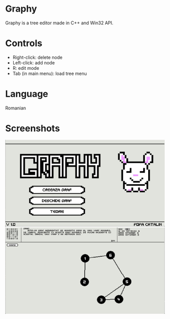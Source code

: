 # Graphy
Graphy is a tree editor made in C++ and Win32 API.

# Controls
 - Right-click: delete node
 - Left-click: add node
 - R: edit mode
 - Tab (in main menu): load tree menu

# Language
Romanian

# Screenshots
![ss1](Screenshots/SS1.png)
![ss2](Screenshots/SS2.png)
